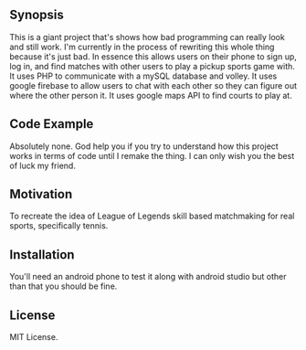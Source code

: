 ## Synopsis

This is a giant project that's shows how bad programming can really look and still work. I'm currently in the process of rewriting this whole thing because it's just bad.
In essence this allows users on their phone to sign up, log in, and find matches with other users to play a pickup sports game with. It uses PHP to communicate
with a mySQL database and volley. It uses google firebase to allow users to chat with each other so they can figure out where the other person it. It uses google maps API to
find courts to play at. 

## Code Example

Absolutely none. God help you if you try to understand how this project works in terms of code until I remake the thing. I can only wish you the best of luck my friend.

## Motivation

To recreate the idea of League of Legends skill based matchmaking for real sports, specifically tennis. 

## Installation

You'll need an android phone to test it along with android studio but other than that you should be fine.

## License

MIT License.
